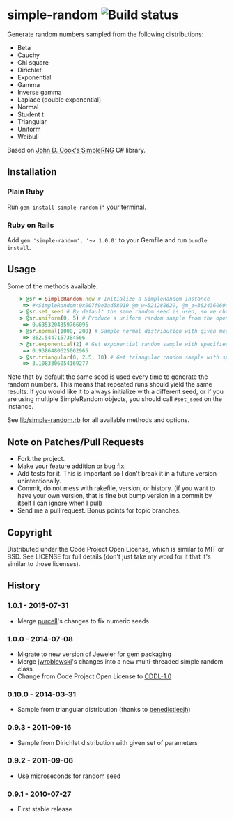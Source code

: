 # simple-random ![Build status](https://travis-ci.org/ealdent/simple-random.svg?branch=master)

Generate random numbers sampled from the following distributions:

* Beta
* Cauchy
* Chi square
* Dirichlet
* Exponential
* Gamma
* Inverse gamma
* Laplace (double exponential)
* Normal
* Student t
* Triangular
* Uniform
* Weibull

Based on [John D. Cook's SimpleRNG](http://www.codeproject.com/KB/recipes/SimpleRNG.aspx) C# library.

## Installation

### Plain Ruby

Run `gem install simple-random` in your terminal.

### Ruby on Rails

Add `gem 'simple-random', '~> 1.0.0'` to your Gemfile and run `bundle install`.


## Usage

Some of the methods available:

``` ruby
    > @sr = SimpleRandom.new # Initialize a SimpleRandom instance
     => #<SimpleRandom:0x007f9e3ad58010 @m_w=521288629, @m_z=362436069>
    > @sr.set_seed # By default the same random seed is used, so we change it
    > @sr.uniform(0, 5) # Produce a uniform random sample from the open interval (lower, upper).
     => 0.6353204359766096
    > @sr.normal(1000, 200) # Sample normal distribution with given mean and standard deviation
     => 862.5447157384566
    > @sr.exponential(2) # Get exponential random sample with specified mean
     => 0.9386480625062965
    > @sr.triangular(0, 2.5, 10) # Get triangular random sample with specified lower limit, mode, upper limit
     => 3.1083306054169277
```

Note that by default the same seed is used every time to generate the random numbers.  This means that repeated runs should yield the same results.  If you would like it to always initialize with a different seed, or if you are using multiple SimpleRandom objects, you should call `#set_seed` on the instance.

See [lib/simple-random.rb](lib/simple-random/simple_random.rb) for all available methods and options.


## Note on Patches/Pull Requests

* Fork the project.
* Make your feature addition or bug fix.
* Add tests for it. This is important so I don't break it in a
  future version unintentionally.
* Commit, do not mess with rakefile, version, or history.
  (if you want to have your own version, that is fine but bump version in a commit by itself I can ignore when I pull)
* Send me a pull request. Bonus points for topic branches.

## Copyright

Distributed under the Code Project Open License, which is similar to MIT or BSD.  See LICENSE for full details (don't just take my word for it that it's similar to those licenses).

## History

### 1.0.1 - 2015-07-31
* Merge [purcell](https://github.com/purcell)'s changes to fix numeric seeds

### 1.0.0 - 2014-07-08
* Migrate to new version of Jeweler for gem packaging
* Merge [jwroblewski](https://github.com/jwroblewski)'s changes into a new multi-threaded simple random class
* Change from Code Project Open License to [CDDL-1.0](http://opensource.org/licenses/CDDL-1.0)

### 0.10.0 - 2014-03-31
* Sample from triangular distribution (thanks to [benedictleejh](https://github.com/benedictleejh))

### 0.9.3 - 2011-09-16
* Sample from Dirichlet distribution with given set of parameters

### 0.9.2 - 2011-09-06
* Use microseconds for random seed

### 0.9.1 - 2010-07-27
* First stable release
